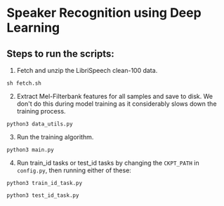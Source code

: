 # Speaker Recognition using Deep Learning

## Steps to run the scripts:
1. Fetch and unzip the LibriSpeech clean-100 data.
```
sh fetch.sh
```
2. Extract Mel-Filterbank features for all samples and save to disk. We don't do this during model training as it considerably slows down the training process.
```
python3 data_utils.py
```
3. Run the training algorithm.
```
python3 main.py
```
4. Run train_id tasks or test_id tasks by changing the `CKPT_PATH` in `config.py`, then running either of these:
```
python3 train_id_task.py
```
```
python3 test_id_task.py
```